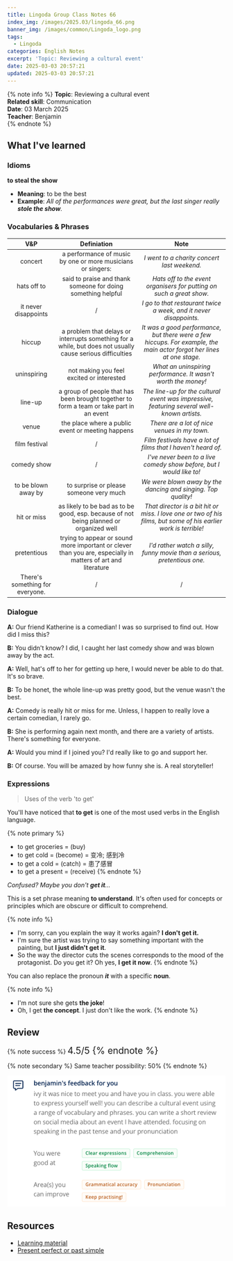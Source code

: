 ```yaml
---
title: Lingoda Group Class Notes 66
index_img: /images/2025.03/lingoda_66.png
banner_img: /images/common/Lingoda_logo.png
tags:
  - Lingoda
categories: English Notes
excerpt: 'Topic: Reviewing a cultural event'
date: 2025-03-03 20:57:21
updated: 2025-03-03 20:57:21
---
```


{% note info %}
**Topic**: Reviewing a cultural event  
**Related skill**: Communication    
**Date**: 03 March 2025  
**Teacher**: Benjamin  
{% endnote %}

## What I've learned

### Idioms
**to steal the show**

- **Meaning**: to be the best
- **Example**: *All of the performances were great, but the last singer really **stole the show**.*

### Vocabularies & Phrases

|               V&P               |                                                 Definiation                                                  |                                                         Note                                                          |
| :-----------------------------: | :----------------------------------------------------------------------------------------------------------: | :-------------------------------------------------------------------------------------------------------------------: |
|             concert             |                         a performance of music by one or more musicians or singers:                          |                                      *I went to a charity concert last weekend.*                                      |
|           hats off to           |                         said to praise and thank someone for doing something helpful                         |                         *Hats off to the event organisers for putting on such a great show.*                          |
|      it never disappoints       |                                                      /                                                       |                           *I go to that restaurant twice a week, and it never disappoints.*                           |
|             hiccup              |  a problem that delays or interrupts something for a while, but does not usually cause serious difficulties  | *It was a good performance, but there were a few hiccups. For example, the main actor forgot her lines at one stage.* |
|           uninspiring           |                                  not making you feel excited or interested                                   |                             *What an uninspiring performance. It wasn't worth the money!*                             |
|             line-up             |           a group of people that has been brought together to form a team or take part in an event           |              *The line-up for the cultural event was impressive, featuring several well-known artists.*               |
|              venue              |                              the place where a public event or meeting happens                               |                                     *There are a lot of nice venues in my town.*                                      |
|          film festival          |                                                      /                                                       |                             *Film festivals have a lot of films that I haven't heard of.*                             |
|           comedy show           |                                                      /                                                       |                         *I've never been to a live comedy show before, but I would like to!*                          |
|       to be blown away by       |                                   to surprise or please someone very much                                    |                             *We were blown away by the dancing and singing. Top quality!*                             |
|           hit or miss           |            as likely to be bad as to be good, esp. because of not being planned or organized well            |    *That director is a bit hit or miss. I love one or two of his films, but some of his earlier work is terrible!*    |
|           pretentious           | trying to appear or sound more important or clever than you are, especially in matters of art and literature |                       *I'd rather watch a silly, funny movie than a serious, pretentious one.*                        |
| There's something for everyone. |                                                      /                                                       |                                                           /                                                           |

### Dialogue

**A:** Our friend Katherine is a comedian! I was so surprised to find out. How did I miss this?

**B:** You didn't know? I did, I caught her last comedy show and was blown away by the act.

**A:** Well, hat's off to her for getting up here, I would never be able to do that. It's so brave.

**B:** To be honet, the whole line-up was pretty good, but the venue wasn't the best.

**A:** Comedy is really hit or miss for me. Unless, I happen to really love a certain comedian, I rarely go.

**B:** She is performing again next month, and there are a variety of artists. There's something for everyone.

**A:** Would you mind if I joined you? I'd really like to go and support her.

**B:** Of course. You will be amazed by how funny she is. A real storyteller!

### Expressions
> Uses of the verb 'to get'

You'll have noticed that **to get** is one of the most used verbs in the English language.

{% note primary %}
* to get groceries = (buy)
* to get cold = (become) = 变冷; 感到冷
* to get a cold = (catch) = 患了感冒
* to get a present = (receive)
{% endnote %}

*Confused? Maybe you don't **get it**...*

This is a set phrase meaning **to understand**. It's often used for concepts or principles which are obscure or difficult to comprehend.

{% note info %}
* I'm sorry, can you explain the way it works again? **I don't get it.**
* I'm sure the artist was trying to say something important with the painting, but **I just didn't get it**.
* So the way the director cuts the scenes corresponds to the mood of the protagonist. Do you get it? Oh yes, **I get it now**.
{% endnote %}

You can also replace the pronoun ***it*** with a specific **noun**.

{% note info %}
* I'm not sure she gets **the joke**!
* Oh, I get **the concept**. I just don't like the work.
{% endnote %}
## Review

{% note success %}
<span style="font-size:1.5em;">
4.5/5
<span>
{% endnote %}

{% note secondary %}
<span style="font-size:1em;">
Same teacher possibility: 50%
<span>
{% endnote %}

![Feedback from Teacher](/images/2025.03/lingoda_66_feedback.png)

## Resources
- [Learning material](https://learn.lingoda.com/english/learning-materials/67bc137e4296e/download)
- [Present perfect or past simple](https://test-english.com/grammar-points/a2/present-perfect-or-past-simple/)
